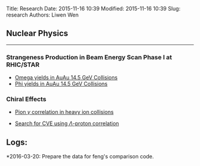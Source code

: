 Title: Research
Date: 2015-11-16 10:39
Modified: 2015-11-16 10:39
Slug: research
Authors: Liwen Wen

## Nuclear Physics
----
### Strangeness Production in Beam Energy Scan Phase I at RHIC/STAR
* [Omega yields in AuAu 14.5 GeV Collisions]({filename}/research/omg_15GeV.md)
* [Phi yields in AuAu 14.5 GeV Collisions]({filename}/research/phi_15GeV.md)

### Chiral Effects 
* [Pion $\gamma$ correlation in heavy ion collisions]({filename}/research/pipi_gamma.md)

* [Search for CVE using $\Lambda$-proton correlation]({filename}/research/lambda_proton.md)

## Logs:

   *2016-03-20: Prepare the data for feng's comparison code.
